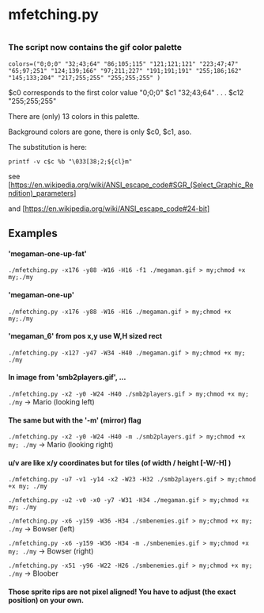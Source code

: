 # mfetching.py
# 

### The script now contains the gif color palette
 
 `colors=("0;0;0" "32;43;64" "86;105;115" "121;121;121" "223;47;47" "65;97;251" "124;139;166" "97;211;227" "191;191;191" "255;186;162" "145;133;204" "217;255;255" "255;255;255" )`

 $c0 corresponds to the first color value "0;0;0"
 $c1 "32;43;64"
 .
 .
 .
 $c12 "255;255;255"

 There are (only) 13 colors in this palette. 

 Background colors are gone, there is only $c0, $c1, aso.
 
 The substitution is here:

 `printf -v c$c %b "\033[38;2;${cl}m"`

 see [https://en.wikipedia.org/wiki/ANSI_escape_code#SGR_(Select_Graphic_Rendition)_parameters]

 and [https://en.wikipedia.org/wiki/ANSI_escape_code#24-bit]

## Examples

#### 'megaman-one-up-fat'

`./mfetching.py -x176 -y88 -W16 -H16 -f1 ./megaman.gif > my;chmod +x my;./my`

#### 'megaman-one-up'

`./mfetching.py -x176 -y88 -W16 -H16 ./megaman.gif > my;chmod +x my;./my`

#### 'megaman_6' from pos x,y use W,H sized rect

`./mfetching.py -x127 -y47 -W34 -H40 ./megaman.gif > my;chmod +x my; ./my`

#### In image from 'smb2players.gif', ...

`./mfetching.py -x2 -y0 -W24 -H40 ./smb2players.gif > my;chmod +x my; ./my` -> Mario (looking left)

#### The same but with the '-m' (mirror) flag

`./mfetching.py -x2 -y0 -W24 -H40 -m ./smb2players.gif > my;chmod +x my; ./my` -> Mario (looking right)

#### u/v are like x/y coordinates but for tiles (of width / height [-W/-H] )

`./mfetching.py -u7 -v1 -y14 -x2 -W23 -H32 ./smb2players.gif > my;chmod +x my; ./my`

`./mfetching.py -u2 -v0 -x0 -y7 -W31 -H34 ./megaman.gif > my;chmod +x my; ./my`

`./mfetching.py -x6 -y159 -W36 -H34 ./smbenemies.gif > my;chmod +x my; ./my` -> Bowser (left)

`./mfetching.py -x6 -y159 -W36 -H34 -m ./smbenemies.gif > my;chmod +x my; ./my` -> Bowser (right)

`./mfetching.py -x51 -y96 -W22 -H26 ./smbenemies.gif > my;chmod +x my; ./my` -> Bloober

#### Those sprite rips are not pixel aligned! You have to adjust (the exact position) on your own.



